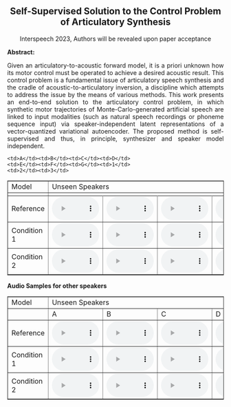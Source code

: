 <div style="text-align: center;">
<h2><b>Self-Supervised Solution to the Control Problem of Articulatory Synthesis</b></h2>
<p> Interspeech 2023, Authors will be revealed upon paper acceptance </p>
</div>


<b>Abstract:</b>
<div style="text-align: justify"> 
Given an articulatory-to-acoustic forward model, it is a priori unknown how its motor control must be operated to achieve a desired acoustic result. This control problem is a fundamental issue of articulatory speech synthesis and the cradle of acoustic-to-articulatory inversion, a discipline which attempts to address the issue by the means of various methods. This work presents an end-to-end solution to the articulatory control problem, in which synthetic motor trajectories of Monte-Carlo-generated artificial speech are linked to input modalities (such as natural speech recordings or phoneme sequence input) via speaker-independent latent representations of a vector-quantized variational autoencoder. The proposed method is self-supervised and thus, in principle, synthesizer and speaker model independent.
</div>



<table border="1">
<tr><td>Model</td><td colspan="12">Unseen Speakers </td></tr>
<tr>
  <td></td>
 
	<td>A</td><td>B</td><td>C</td><td>D</td>
	<td>E</td><td>F</td><td>G</td><td>1</td>
	<td>2</td><td>3</td>
</tr>


<tr><td>Reference</td>
  <td><audio controls style="width: 110px;" src="audio_examples/nat/k61be011.wav"></audio></td>
  <td><audio controls style="width: 110px;" src="audio_examples/nat/k61be018.wav"></audio></td>
  <td><audio controls style="width: 110px;" src="audio_examples/nat/k61be030.wav"></audio></td>
  <td><audio controls style="width: 110px;" src="audio_examples/nat/k61be037.wav"></audio></td>
  <td><audio controls style="width: 110px;" src="audio_examples/nat/k61be061.wav"></audio></td>
  <td><audio controls style="width: 110px;" src="audio_examples/.wav"></audio></td>
  <td><audio controls style="width: 110px;" src="audio_examples/.wav"></audio></td>
  <td><audio controls style="width: 110px;" src="audio_examples/.wav"></audio></td>
  <td><audio controls style="width: 110px;" src="audio_examples/.wav"></audio></td>
  <td><audio controls style="width: 110px;" src="audio_examples/.wav"></audio></td>
</tr>
<tr><td>Condition 1</td>
  <td><audio controls style="width: 110px;" src="audio_examples/l2m/k61be011.wav"></audio></td>
  <td><audio controls style="width: 110px;" src="audio_examples/l2m/k61be018.wav"></audio></td>
  <td><audio controls style="width: 110px;" src="audio_examples/l2m/k61be030.wav"></audio></td>
  <td><audio controls style="width: 110px;" src="audio_examples/l2m/k61be037.wav"></audio></td>
  <td><audio controls style="width: 110px;" src="audio_examples/l2m/k61be061.wav"></audio></td>
  <td><audio controls style="width: 110px;" src="audio_examples/.wav"></audio></td>
  <td><audio controls style="width: 110px;" src="audio_examples/.wav"></audio></td>
  <td><audio controls style="width: 110px;" src="audio_examples/.wav"></audio></td>
  <td><audio controls style="width: 110px;" src="audio_examples/.wav"></audio></td>
  <td><audio controls style="width: 110px;" src="audio_examples/.wav"></audio></td>
</tr>
<tr><td>Condition 2</td>
  <td><audio controls style="width: 110px;" src="audio_examples/.wav"></audio></td>
  <td><audio controls style="width: 110px;" src="audio_examples/.wav"></audio></td>
  <td><audio controls style="width: 110px;" src="audio_examples/.wav"></audio></td>
  <td><audio controls style="width: 110px;" src="audio_examples/.wav"></audio></td>
  <td><audio controls style="width: 110px;" src="audio_examples/.wav"></audio></td>
  <td><audio controls style="width: 110px;" src="audio_examples/.wav"></audio></td>
  <td><audio controls style="width: 110px;" src="audio_examples/.wav"></audio></td>
  <td><audio controls style="width: 110px;" src="audio_examples/.wav"></audio></td>
  <td><audio controls style="width: 110px;" src="audio_examples/.wav"></audio></td>
  <td><audio controls style="width: 110px;" src="audio_examples/.wav"></audio></td>
</tr>


</table>

<p><b>Audio Samples for other speakers</b></p>

<table border="1">
<tr><td>Model</td><td colspan="12">Unseen Speakers </td></tr>
<tr>
  <td></td>
 
  <td>A</td><td>B</td><td>C</td><td>D</td>
  <td>E</td><td>F</td><td>G</td><td>1</td>
  <td>2</td><td>3</td>
</tr>


<tr><td>Reference</td>
  <td><audio controls style="width: 110px;" src="audio_examples/.wav"></audio></td>
  <td><audio controls style="width: 110px;" src="audio_examples/.wav"></audio></td>
  <td><audio controls style="width: 110px;" src="audio_examples/.wav"></audio></td>
  <td><audio controls style="width: 110px;" src="audio_examples/.wav"></audio></td>
  <td><audio controls style="width: 110px;" src="audio_examples/.wav"></audio></td>
  <td><audio controls style="width: 110px;" src="audio_examples/.wav"></audio></td>
  <td><audio controls style="width: 110px;" src="audio_examples/.wav"></audio></td>
  <td><audio controls style="width: 110px;" src="audio_examples/.wav"></audio></td>
  <td><audio controls style="width: 110px;" src="audio_examples/.wav"></audio></td>
  <td><audio controls style="width: 110px;" src="audio_examples/.wav"></audio></td>
</tr>
<tr><td>Condition 1</td>
  <td><audio controls style="width: 110px;" src="audio_examples/.wav"></audio></td>
  <td><audio controls style="width: 110px;" src="audio_examples/.wav"></audio></td>
  <td><audio controls style="width: 110px;" src="audio_examples/.wav"></audio></td>
  <td><audio controls style="width: 110px;" src="audio_examples/.wav"></audio></td>
  <td><audio controls style="width: 110px;" src="audio_examples/.wav"></audio></td>
  <td><audio controls style="width: 110px;" src="audio_examples/.wav"></audio></td>
  <td><audio controls style="width: 110px;" src="audio_examples/.wav"></audio></td>
  <td><audio controls style="width: 110px;" src="audio_examples/.wav"></audio></td>
  <td><audio controls style="width: 110px;" src="audio_examples/.wav"></audio></td>
  <td><audio controls style="width: 110px;" src="audio_examples/.wav"></audio></td>
</tr>
<tr><td>Condition 2</td>
  <td><audio controls style="width: 110px;" src="audio_examples/.wav"></audio></td>
  <td><audio controls style="width: 110px;" src="audio_examples/.wav"></audio></td>
  <td><audio controls style="width: 110px;" src="audio_examples/.wav"></audio></td>
  <td><audio controls style="width: 110px;" src="audio_examples/.wav"></audio></td>
  <td><audio controls style="width: 110px;" src="audio_examples/.wav"></audio></td>
  <td><audio controls style="width: 110px;" src="audio_examples/.wav"></audio></td>
  <td><audio controls style="width: 110px;" src="audio_examples/.wav"></audio></td>
  <td><audio controls style="width: 110px;" src="audio_examples/.wav"></audio></td>
  <td><audio controls style="width: 110px;" src="audio_examples/.wav"></audio></td>
  <td><audio controls style="width: 110px;" src="audio_examples/.wav"></audio></td>
</tr>


</table>



